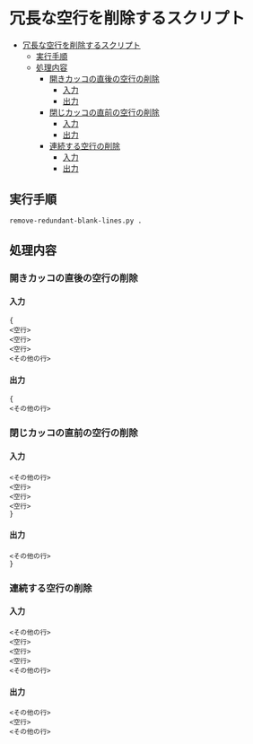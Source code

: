 
# 冗長な空行を削除するスクリプト

<!-- TOC -->

- [冗長な空行を削除するスクリプト](#冗長な空行を削除するスクリプト)
    - [実行手順](#実行手順)
    - [処理内容](#処理内容)
        - [開きカッコの直後の空行の削除](#開きカッコの直後の空行の削除)
            - [入力](#入力)
            - [出力](#出力)
        - [閉じカッコの直前の空行の削除](#閉じカッコの直前の空行の削除)
            - [入力](#入力-1)
            - [出力](#出力-1)
        - [連続する空行の削除](#連続する空行の削除)
            - [入力](#入力-2)
            - [出力](#出力-2)

<!-- /TOC -->

## 実行手順

```
remove-redundant-blank-lines.py .
```


## 処理内容

### 開きカッコの直後の空行の削除

#### 入力

```
{
<空行>
<空行>
<空行>
<その他の行>
```

#### 出力


```
{
<その他の行>
```

### 閉じカッコの直前の空行の削除

#### 入力


```
<その他の行>
<空行>
<空行>
<空行>
}
```

#### 出力


```
<その他の行>
}
```


### 連続する空行の削除

#### 入力

```
<その他の行>
<空行>
<空行>
<空行>
<その他の行>
```

#### 出力


```
<その他の行>
<空行>
<その他の行>
```
